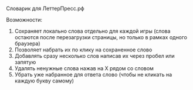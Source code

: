 Словарик для ЛеттерПресс.рф

Возможности:
1. Сохраняет локально слова отдельно для каждой игры (слова остаются после перезагрузки страницы, но только в рамках одного браузера)
2. Позволяет набрать их по клику на сохраненное слово
3. Добавлять сразу несколько слов написав их через пробел или запятую
4. Удалять ненужные слова нажав на X рядом со словом
5. Убрать уже набранное для ответа слово (чтобы не кликать на каждую букву самому)